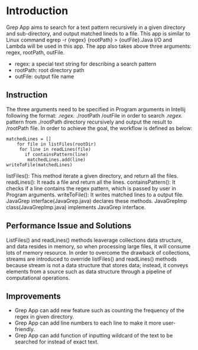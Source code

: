 # Introduction
Grep App aims to search for a text pattern recursively in a given directory and sub-directory, and output matched lineds to a file. This app is similar to Linux command egrep -r {regex} {rootPath} > {outFile}.Java I/O and Lambda will be used in this app. The app also takes above three arguments: regex, rootPath, outFile.
- regex: a special text string for describing a search pattern
- rootPath: root directory path
- outFile: output file name

## Instruction
The three arguments need to be specified in Program arguments in Intellij following the format: .*regex.* ./rootPath /outFile in order to search .*regex.* pattern from ./rootPath directory recursively and output the result to /rootPath file. In order to achieve the goal, the workflow is defined as below:
````
matchedLines = []
    for file in listFiles(rootDir)
     for line in readLines(file)
       if containsPattern(line)
        matchedLines.add(line)
writeToFile(matchedLines)
````
listFiles(): This method iterate a given directory, and return all the files.
readLines(): It reads a file and return all the lines. containsPattern(): It checks if a line contains the regex pattern, which is passed by user in Program arguments.
writeToFile(): It writes matched lines to a output file.
JavaGrep interface(JavaGrep.java) declares these methods.
JavaGrepImp class(JavaGrepImp.java) implements JavaGrep interface.

## Performance Issue and Solutions
ListFiles() and readLines() methods leaverage collections data structure, and data resides in memory, so when processing large files, it will consume lots of memory resource. In order to overcome the drawback of collections, streams are introduced to override listFiles() and readLines() methods because stream is not a data structure that stores data; instead, it conveys elements from a source such as data structure through a pipeline of computational operations.

## Improvements
- Grep App can add new feature such as counting the frequency of the regex in given directory.
- Grep App can add line numbers to each line to make it more user-friendly.
- Grep App can add function of inputting wildcard of the text to be searched for instead of exact text.